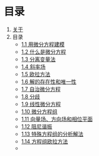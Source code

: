 # 目录

1. [关于](README.md)
2. 目录
   + [1.1 用微分方程建模](01ModelingViaDE.md)      
   + [1.2 什么是微分方程](02WhatIsDE.md)  
   + [1.3 分离变量法](03SeparationV.md)  
   + [1.4 斜率场](04SlopeField.md)    
   + [1.5 欧拉方法](05EulerMethod.md)  
   + [1.6 解的存在性和唯一性](06EUofSolution.md)    
   + [1.7 自治微分方程](07autonomousEquations.md)    
   + [1.8 分歧](08Bifurcations.md)    
   + [1.9 线性微分方程](09LinearDiffEquation.md)    
   + [1.10 微分方程组](10SystemOfDE.md)    
   + [1.11 向量场、方向场和相位平面](11FieldsAndPlane.md)    
   + [1.12 阻尼谐振](12DampedHarmonicOscillation.md)     
   + [1.13 特殊方程组的分析解法](13AMethodforSSystem.md)      
   + [1.14 方程组欧拉方法](14EulerVectorize.md)      
   + 
